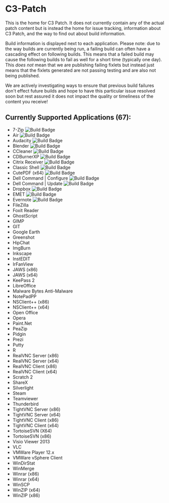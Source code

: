 # C3-Patch

This is the home for C3 Patch. It does not currently contain any of the actual patch content but is instead the home for issue tracking, information about C3 Patch, and the way to find out about build information.

Build information is displayed next to each application. Please note: due to the way builds are currently being run, a failing build can often have a cascading effect on following builds. This means that a failed build may cause the following builds to fail as well for a short time (typically one day). This *does not* mean that we are publishing failing fixlets but instead just means that the fixlets generated are not passing testing and are also not being published.

We are actively investigating ways to ensure that previous build failures don't effect future builds and hope to have this particular issue resolved soon but rest assured it does not impact the quality or timeliness of the content you receive!

## Currently Supported Applications (67):
* 7-Zip ![Build Badge](https://bfpatch.visualstudio.com/_apis/public/build/definitions/3c2e3afe-6b59-4214-8bd1-0dfcacf59ef8/1/badge)
* Air ![Build Badge](https://bfpatch.visualstudio.com/_apis/public/build/definitions/3c2e3afe-6b59-4214-8bd1-0dfcacf59ef8/2/badge)
* Audacity ![Build Badge](https://bfpatch.visualstudio.com/_apis/public/build/definitions/3c2e3afe-6b59-4214-8bd1-0dfcacf59ef8/3/badge)
* Blender ![Build Badge](https://bfpatch.visualstudio.com/_apis/public/build/definitions/3c2e3afe-6b59-4214-8bd1-0dfcacf59ef8/36/badge)
* CCleaner ![Build Badge](https://bfpatch.visualstudio.com/_apis/public/build/definitions/3c2e3afe-6b59-4214-8bd1-0dfcacf59ef8/34/badge)
* CDBurnerXP ![Build Badge](https://bfpatch.visualstudio.com/_apis/public/build/definitions/3c2e3afe-6b59-4214-8bd1-0dfcacf59ef8/74/badge)
* Citrix Receiver ![Build Badge](https://bfpatch.visualstudio.com/_apis/public/build/definitions/3c2e3afe-6b59-4214-8bd1-0dfcacf59ef8/48/badge)
* Classic Shell ![Build Badge](https://bfpatch.visualstudio.com/_apis/public/build/definitions/3c2e3afe-6b59-4214-8bd1-0dfcacf59ef8/4/badge)
* CutePDF (x64) ![Build Badge](https://bfpatch.visualstudio.com/_apis/public/build/definitions/3c2e3afe-6b59-4214-8bd1-0dfcacf59ef8/63/badge)
* Dell Command | Configure ![Build Badge](https://bfpatch.visualstudio.com/_apis/public/build/definitions/3c2e3afe-6b59-4214-8bd1-0dfcacf59ef8/78/badge)
* Dell Command | Update  ![Build Badge](https://bfpatch.visualstudio.com/_apis/public/build/definitions/3c2e3afe-6b59-4214-8bd1-0dfcacf59ef8/80/badge)
* Dropbox ![Build Badge](https://bfpatch.visualstudio.com/_apis/public/build/definitions/3c2e3afe-6b59-4214-8bd1-0dfcacf59ef8/46/badge)
* EMET ![Build Badge](https://bfpatch.visualstudio.com/_apis/public/build/definitions/3c2e3afe-6b59-4214-8bd1-0dfcacf59ef8/5/badge)
* Evernote ![Build Badge](https://bfpatch.visualstudio.com/_apis/public/build/definitions/3c2e3afe-6b59-4214-8bd1-0dfcacf59ef8/6/badge)
* FileZilla
* Foxit Reader
* GhostScript
* GIMP
* GIT
* Google Earth
* Greenshot
* HipChat
* ImgBurn
* Inkscape
* InstEDIT
* IrFanView
* JAWS (x86)
* JAWS (x64)
* KeePass 2
* LibreOffice
* Malware Bytes Anti-Malware
* NotePadPP
* NSClient++ (x86)
* NSClient++ (x64)
* Open Office
* Opera
* Paint.Net
* PeaZip
* Pidgin
* Prezi
* Putty
* R
* RealVNC Server (x86)
* RealVNC Server (x64)
* RealVNC Client (x86)
* RealVNC Client (x64)
* Scratch 2
* ShareX
* Silverlight
* Steam
* Teamviewer
* Thunderbird
* TightVNC Server (x86)
* TightVNC Server (x64)
* TightVNC Client (x86)
* TightVNC Client (x64)
* TortoiseSVN (X64)
* TortoiseSVN (x86)
* Visio Viewer 2013
* VLC
* VMWare Player 12.x
* VMWare vSphere Client
* WinDirStat
* WinMerge
* Winrar (x86)
* Winrar (x64)
* WinSCP
* WinZIP (x64)
* WinZIP (x86)
